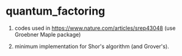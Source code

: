 # quantum_factoring

1. codes used in https://www.nature.com/articles/srep43048 (use Groebner Maple package) 

2. minimum implementation for Shor's algorithm (and Grover's). 
